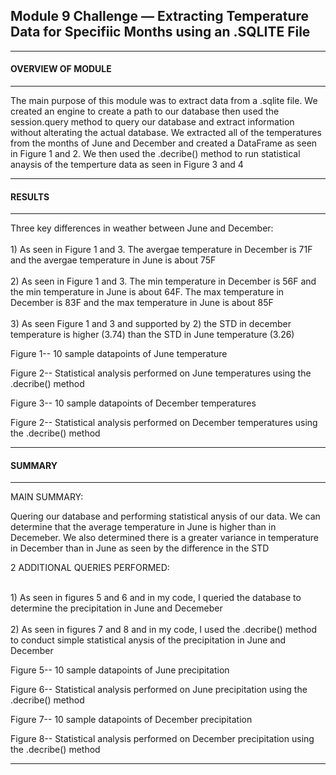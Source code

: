 <h2>Module 9 Challenge — Extracting Temperature Data for Specifiic Months using an .SQLITE File 
  </h2>
  
______________________________________________________________________
<h4>OVERVIEW OF MODULE 
</h4>

______________________________________________________________________
The main purpose of this module was to extract data from a .sqlite file. We created an engine to create a path to our database then used the session.query method to query our database and extract information without alterating the actual database. We extracted all of the temperatures from the months of June and December and created a DataFrame as seen in Figure 1 and 2. We then used the .decribe() method to run statistical anaysis of the temperture data as seen in Figure 3 and 4

______________________________________________________________________
<h4>RESULTS 
</h4>

______________________________________________________________________
Three key differences in weather between June and December:
<br>
<br>1) As seen in Figure 1 and 3. The avergae temperature in December is 71F and the avergae temperature in June is about 75F</br>
<br>2) As seen in Figure 1 and 3. The min temperature in December is 56F and the min temperature in June is about 64F. The max temperature in December is 83F and the max temperature in June is about 85F </br>
<br>3) As seen Figure 1 and 3 and supported by 2) the STD in december temperature is higher (3.74) than the STD in June temperature (3.26)

Figure 1-- 10 sample datapoints of June temperature

Figure 2-- Statistical analysis performed on June temperatures using the .decribe() method

Figure 3-- 10 sample datapoints of December temperatures

Figure 2-- Statistical analysis performed on December temperatures using the .decribe() method
______________________________________________________________________
<h4>SUMMARY
</h4>

______________________________________________________________________
MAIN SUMMARY:

Quering our database and performing statistical anysis of our data. We can determine that the average temperature in June is higher than in Decemeber. We also determined there is a greater variance in temperature in December than in June as seen by the difference in the STD 

2 ADDITIONAL QUERIES PERFORMED:

<br>1) As seen in figures 5 and 6 and in my code, I queried the database to determine the precipitation in June and Decemeber  </br>
<br>2) As seen in figures 7 and 8 and in my code, I used the .decribe() method to conduct simple statistical anysis of the precipitation in June and December  </br>

Figure 5-- 10 sample datapoints of June precipitation

Figure 6-- Statistical analysis performed on June precipitation using the .decribe() method

Figure 7-- 10 sample datapoints of December precipitation

Figure 8-- Statistical analysis performed on December precipitation using the .decribe() method





______________________________________________________________________